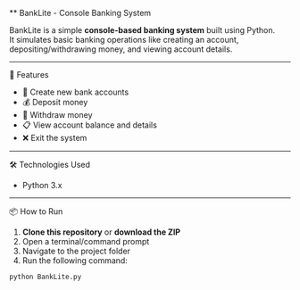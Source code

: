 ** BankLite - Console Banking System

BankLite is a simple **console-based banking system** built using Python.  
It simulates basic banking operations like creating an account, depositing/withdrawing money, and viewing account details.

---

 🚀 Features

- 🏦 Create new bank accounts  
- 💰 Deposit money  
- 💸 Withdraw money  
- 📋 View account balance and details  
- ❌ Exit the system

---

 🛠️ Technologies Used

- Python 3.x

---

📦 How to Run

1. **Clone this repository** or **download the ZIP**
2. Open a terminal/command prompt
3. Navigate to the project folder
4. Run the following command:

```bash
python BankLite.py
